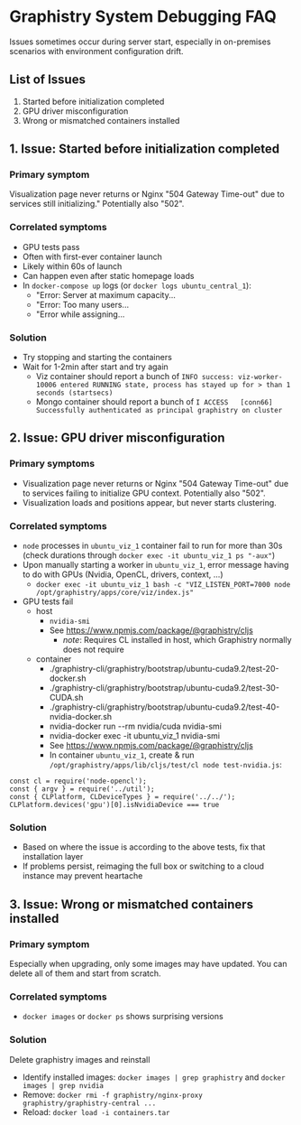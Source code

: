 # Graphistry System Debugging FAQ

Issues sometimes occur during server start, especially in on-premises scenarios with environment configuration drift.

## List of Issues

1. Started before initialization completed
2. GPU driver misconfiguration
3. Wrong or mismatched containers installed


## 1. Issue: Started before initialization completed

### Primary symptom
Visualization page never returns or Nginx "504 Gateway Time-out" due to services still initializing." Potentially  also "502".

### Correlated symptoms
* GPU tests pass  
* Often with first-ever container launch
* Likely within 60s of launch
* Can happen even after static homepage loads
* In `docker-compose up` logs (or `docker logs ubuntu_central_1`):
  * "Error: Server at maximum capacity...
  * "Error: Too many users...
  * "Error while assigning...


### Solution
* Try stopping and starting the containers
* Wait for 1-2min after start and try again
  * Viz container should report a bunch of `INFO success: viz-worker-10006 entered RUNNING state, process has stayed up for > than 1 seconds (startsecs)`
  * Mongo container should report a bunch of `I ACCESS   [conn66] Successfully authenticated as principal graphistry on cluster`


## 2. Issue: GPU driver misconfiguration

### Primary symptoms

* Visualization page never returns or Nginx "504 Gateway Time-out" due to services failing to initialize GPU context. Potentially also "502".
* Visualization loads and positions appear, but never starts clustering.

### Correlated symptoms
* `node` processes in `ubuntu_viz_1` container fail to run for more than 30s (check durations through `docker exec -it ubuntu_viz_1 ps "-aux"`)
* Upon manually starting a worker in `ubuntu_viz_1`, error message having to do with GPUs (Nvidia, OpenCL, drivers, context, ...)
  * `docker exec -it ubuntu_viz_1 bash -c "VIZ_LISTEN_PORT=7000 node /opt/graphistry/apps/core/viz/index.js"`
* GPU tests fail
  * host
    * `nvidia-smi`
    * See https://www.npmjs.com/package/@graphistry/cljs    
      * _note_: Requires CL installed in host, which Graphistry normally does not require
  * container
    * ./graphistry-cli/graphistry/bootstrap/ubuntu-cuda9.2/test-20-docker.sh 
    * ./graphistry-cli/graphistry/bootstrap/ubuntu-cuda9.2/test-30-CUDA.sh 
    * ./graphistry-cli/graphistry/bootstrap/ubuntu-cuda9.2/test-40-nvidia-docker.sh
    * nvidia-docker run --rm nvidia/cuda nvidia-smi
    * nvidia-docker exec -it ubuntu_viz_1 nvidia-smi
    * See https://www.npmjs.com/package/@graphistry/cljs
    * In container `ubuntu_viz_1`, create & run `/opt/graphistry/apps/lib/cljs/test/cl node test-nvidia.js`:
```
const cl = require('node-opencl');
const { argv } = require('../util');
const { CLPlatform, CLDeviceTypes } = require('../../');
CLPlatform.devices('gpu')[0].isNvidiaDevice === true
```

### Solution
* Based on where the issue is according to the above tests, fix that installation layer
* If problems persist, reimaging the full box or switching to a cloud instance may prevent heartache

## 3. Issue: Wrong or mismatched containers installed

### Primary symptom
Especially when upgrading, only some images may have updated. You can delete all of them and start from scratch.

### Correlated symptoms
* `docker images` or `docker ps` shows surprising versions

### Solution

Delete graphistry images and reinstall
* Identify installed images: `docker images | grep graphistry` and `docker images | grep nvidia`
* Remove: `docker rmi -f graphistry/nginx-proxy graphistry/graphistry-central ...`
* Reload: `docker load -i containers.tar`




